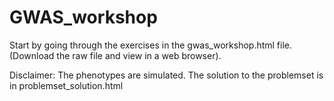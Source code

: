# GWAS_workshop

Start by going through the exercises in the gwas_workshop.html file. (Download the raw file and view in a web browser).

Disclaimer: The phenotypes are simulated.
The solution to the problemset is in problemset_solution.html
